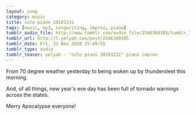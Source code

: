 ```yaml
---
layout: song
category: music
title: solo piano 20101231
tags: [music, mp3, songwriting, improv, piano]
tumblr_audio_file: http://www.tumblr.com/audio_file/2546360105/tumblr_lebbb7vFfl1qzo4ep
tumblr_url: http://t.yelyah.com/post/2546360105
tumblr_date: Fri, 31 Dec 2010 15:49:55
tumblr_type: audio
tumblr_teaser: yelyah - "solo piano 20101231" piano improv
---
```

From 70 degree weather yesterday to being woken up by thundersleet this morning.

And, of all things, new year's eve day has been full of tornado warnings across the states.

Merry Apocalypse everyone!
